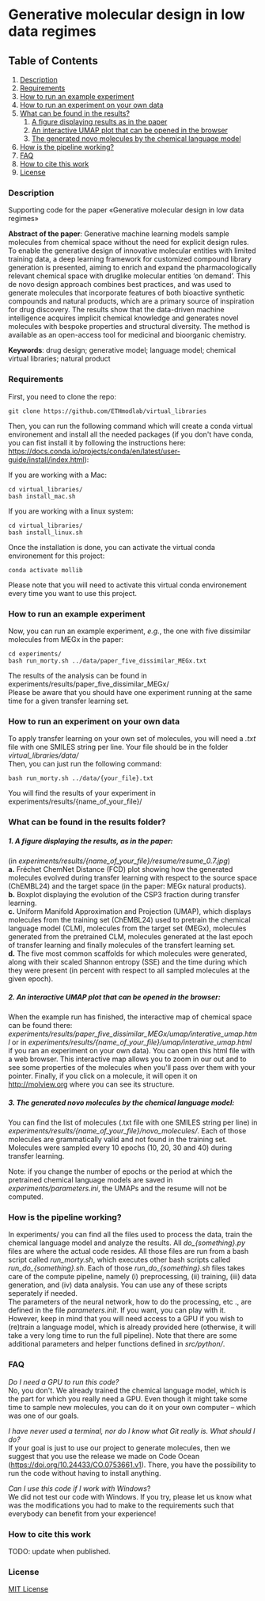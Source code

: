 # Generative molecular design in low data regimes


## Table of Contents
1. [Description](#Description)
2. [Requirements](#Requirements)
3. [How to run an example experiment](#Run)
4. [How to run an experiment on your own data](#OwnData)
5. [What can be found in the results?](#Results)
    1. [A figure displaying results as in the paper](#Results1)
    2. [An interactive UMAP plot that can be opened in the browser](#Results2)
    3. [The generated novo molecules by the chemical language model](#Results3)
6. [How is the pipeline working?](#Pipeline)
7. [FAQ](#FAQ)
8. [How to cite this work](#Cite)
9. [License](#license)


### Description<a name="Description"></a>

Supporting code for the paper «Generative molecular design in low data regimes»

**Abstract of the paper**: Generative machine learning models sample molecules from chemical space without the need for explicit design rules. To enable the generative design of innovative molecular entities with limited training data, a deep learning framework for customized compound library generation is presented, aiming to enrich and expand the pharmacologically relevant chemical space with druglike molecular entities ‘on demand’. This de novo design approach combines best practices, and was used to generate molecules that incorporate features of both bioactive synthetic compounds and natural products, which are a primary source of inspiration for drug discovery. The results show that the data-driven machine intelligence acquires implicit chemical knowledge and generates novel molecules with bespoke properties and structural diversity. The method is available as an open-access tool for medicinal and bioorganic chemistry.    

**Keywords**: drug design; generative model; language model; chemical virtual libraries; natural product 

### Requirements<a name="Requirements"></a>

First, you need to clone the repo:

```
git clone https://github.com/ETHmodlab/virtual_libraries
```
Then, you can run the following command which will create a conda virtual environement and install all the needed packages (if you don't have conda, you can fist install it by following the instructions here: https://docs.conda.io/projects/conda/en/latest/user-guide/install/index.html):   

If you are working with a Mac:
```
cd virtual_libraries/
bash install_mac.sh
```
If you are working with a linux system:
```
cd virtual_libraries/
bash install_linux.sh
```

Once the installation is done, you can activate the virtual conda environement for this project:

```
conda activate mollib
```
Please note that you will need to activate this virtual conda environement every time you want to use this project. 

### How to run an example experiment<a name="Run"></a>

Now, you can run an example experiment, *e.g.*, the one with five dissimilar molecules from MEGx in the paper:

```
cd experiments/
bash run_morty.sh ../data/paper_five_dissimilar_MEGx.txt
```

The results of the analysis can be found in experiments/results/paper_five_dissimilar_MEGx/  
Please be aware that you should have one experiment running at the same time for a given transfer learning set.

### How to run an experiment on your own data<a name="OwnData"></a>

To apply transfer learning on your own set of molecules, you will need a *.txt* file with one SMILES string per line. Your file should be in the folder *virtual_libraries/data/*  
Then, you can just run the following command:

```
bash run_morty.sh ../data/{your_file}.txt
```

You will find the results of your experiment in experiments/results/{name_of_your_file}/

### What can be found in the results folder?<a name="Results"></a>

##### 1. A figure displaying the results, as in the paper:<a name="Results1"></a>
(in *experiments/results/{name_of_your_file}/resume/resume_0.7.jpg*)   
**a.** Fréchet ChemNet Distance (FCD) plot showing how the generated molecules evolved during transfer learning with respect to the source space (ChEMBL24)
and the target space (in the paper: MEGx natural products).  
**b.** Boxplot displaying the evolution of the CSP3 fraction during transfer learning.   
**c.** Uniform Manifold Approximation and Projection (UMAP), which displays molecules from the training set (ChEMBL24) used to pretrain the 
chemical language model (CLM),
molecules from the target set (MEGx), molecules generated from the pretrained CLM, molecules generated at the last epoch of transfer learning and finally
molecules of the transfert learning set.  
**d.** The five most common scaffolds for which molecules were generated, along with their scaled Shannon entropy (SSE) 
and the time during which they were present (in percent with respect to all sampled molecules at the given epoch).

##### 2. An interactive UMAP plot that can be opened in the browser:<a name="Results2"></a>
When the example run has finished, the interactive map of chemical space can be found there: *experiments/results/paper_five_dissimilar_MEGx/umap/interative_umap.html* 
or in *experiments/results/{name_of_your_file}/umap/interative_umap.html* if you ran an experiment on your own data). 
You can open this html file with a web browser. This interactive map allows you to zoom in our out and
to see some properties of the molecules when you'll pass over them with your pointer. Finally, if you click on a molecule, 
it will open it on http://molview.org where you can see its structure.   

##### 3. The generated novo molecules by the chemical language model:<a name="Results3"></a>
You can find the list of molecules (.txt file with one SMILES string per line) in *experiments/results/{name_of_your_file}/novo_molecules/*. 
Each of those molecules are grammatically valid and not found in the training set. Molecules were sampled every 10 epochs
(10, 20, 30 and 40) during transfer learning.   

Note: if you change the number of epochs or the period at which the pretrained chemical language models are saved in *experiments/parameters.ini*, the UMAPs and the resume will not be computed.

### How is the pipeline working?<a name="Pipeline"></a>

In experiments/ you can find all the files used to process the data, train the chemical language model and analyze the results.
All *do_{something}.py* files are where the actual code resides. All those files are run from a bash script called *run_morty.sh*, 
which executes other bash scripts called *run_do_{something}.sh*. Each of those *run_do_{something}.sh* files takes care of the compute pipeline, 
namely (i) preprocessing, (ii) training, (iii) data generation, and (iv) data analysis. You can use any of these scripts seperately if needed.   
The parameters of the neural network, how to do the processing, etc ., are defined in the file *parameters.init*. 
If you want, you can play with it. However, keep in mind that you will need access to a GPU if you wish to (re)train a language model, 
which is already provided here (otherwise, it will take a very long time to run the full pipeline). 
Note that there are some additional parameters and helper functions defined in *src/python/*.

### FAQ<a name="FAQ"></a>

*Do I need a GPU to run this code?*   
No, you don't. We already trained the chemical language model, which is the part for which you really need a GPU. Even though it might take some time to 
sample new molecules, you can do it on your own computer – which was one of our goals.

*I have never used a terminal, nor do I know what Git really is. What should I do?*   
If your goal is just to use our project to generate molecules, then we suggest that you use the release we made on 
Code Ocean (https://doi.org/10.24433/CO.0753661.v1). There, you have the possibility to run the code without
having to install anything.

*Can I use this code if I work with Windows*?   
We did not test our code with Windows. If you try, please let us know what was the modifications you had to make to the requirements such that
everybody can benefit from your experience! 
 
### How to cite this work<a name="Cite"></a>
TODO: update when published.

### License<a name="License"></a>
[MIT License](LICENSE)
